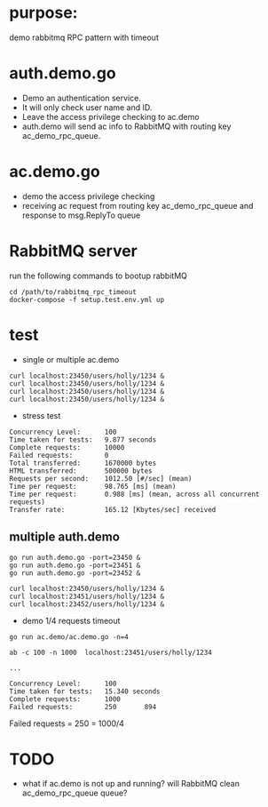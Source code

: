 # purpose:
demo rabbitmq RPC pattern with timeout

# auth.demo.go
- Demo an authentication service.
- It will only check user name and ID.
- Leave the access privilege checking to ac.demo
- auth.demo will send ac info to RabbitMQ with routing key ac_demo_rpc_queue.

# ac.demo.go
- demo the  access privilege checking
- receiving ac request from routing key ac_demo_rpc_queue and response to msg.ReplyTo queue


# RabbitMQ server
run the following commands to bootup rabbitMQ 

~~~
cd /path/to/rabbitmq_rpc_timeout
docker-compose -f setup.test.env.yml up
~~~

# test
- single or multiple ac.demo
~~~
curl localhost:23450/users/holly/1234 &
curl localhost:23450/users/holly/1234 &
curl localhost:23450/users/holly/1234 &
curl localhost:23450/users/holly/1234 &
~~~

- stress test
~~~
Concurrency Level:      100
Time taken for tests:   9.877 seconds
Complete requests:      10000
Failed requests:        0
Total transferred:      1670000 bytes
HTML transferred:       500000 bytes
Requests per second:    1012.50 [#/sec] (mean)
Time per request:       98.765 [ms] (mean)
Time per request:       0.988 [ms] (mean, across all concurrent requests)
Transfer rate:          165.12 [Kbytes/sec] received
~~~

## multiple auth.demo

~~~
go run auth.demo.go -port=23450 &
go run auth.demo.go -port=23451 &
go run auth.demo.go -port=23452 &
~~~

~~~
curl localhost:23450/users/holly/1234 &
curl localhost:23451/users/holly/1234 &
curl localhost:23452/users/holly/1234 &
~~~

- demo 1/4  requests timeout 

~~~
go run ac.demo/ac.demo.go -n=4
~~~

~~~
ab -c 100 -n 1000  localhost:23451/users/holly/1234

...

Concurrency Level:      100
Time taken for tests:   15.340 seconds
Complete requests:      1000
Failed requests:        250       894
~~~
Failed requests = 250 = 1000/4



# TODO
- what if ac.demo is not up and running? will RabbitMQ clean ac_demo_rpc_queue queue?




